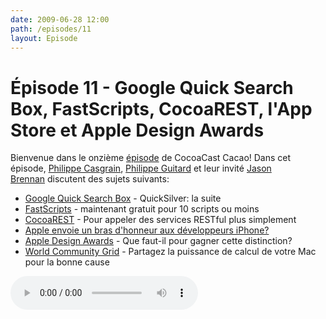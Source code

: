 ```yaml
---
date: 2009-06-28 12:00
path: /episodes/11
layout: Episode
---
```

# Épisode 11 - Google Quick Search Box, FastScripts, CocoaREST, l'App Store et Apple Design Awards
<p>Bienvenue dans le onzième <a href="https://archive.org/download/cacaocast/cacaocast_11.mp3" title="CocoaCast Cacao Episode 11">épisode</a> de CocoaCast Cacao! Dans cet épisode, <a href="http://www.twitter.com/philippec" title="Philippe Casgrain sur Twitter">Philippe Casgrain</a>, <a href="http://www.twitter.com/philippeguitard" title="Philippe Guitard sur Twitter">Philippe Guitard</a> et leur invité <a href="http://www.twitter.com/jasonbrennan" title="Jason Brennan sur Twitter">Jason Brennan</a> discutent des sujets suivants:</p>
<ul><li><a href="http://code.google.com/p/qsb-mac/" title="Google Quick Search Box">Google Quick Search Box</a> - QuickSilver: la suite</li>
<li><a href="http://www.red-sweater.com/blog/823/fastscripts-2-4" title="FastScripts">FastScripts</a> - maintenant gratuit pour 10 scripts ou moins</li>
<li><a href="http://github.com/sdegutis/CocoaREST/tree/master" title="CocoaREST">CocoaREST</a> - Pour appeler des services RESTful plus simplement</li>
<li><a href="http://www.marco.org/122990476" title="Apple envoie un bras d'honneur aux développeurs iPhone?">Apple envoie un bras d'honneur aux développeurs iPhone?</a></li>
<li><a href="http://developer.apple.com/wwdc/ada/index.html" title="Apple Design Awards">Apple Design Awards</a> - Que faut-il pour gagner cette distinction?</li>
<li><a href="http://www.worldcommunitygrid.org/" title="World Community Grid">World Community Grid</a> - Partagez la puissance de calcul de votre Mac pour la bonne cause</li>
</ul>
<p><audio controls><source src="https://archive.org/download/cacaocast/cacaocast_11.mp3" type="audio/mpeg"><source src="https://archive.org/download/cacaocast/cacaocast_11.mp3" type="audio/mp4">Votre navigateur ne supporte pas l'élément audio / Your browser does not support the audio element.</audio></p>
